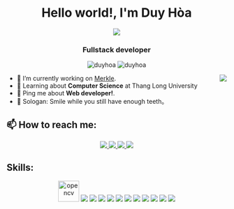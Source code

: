 <h1 align="center">Hello world!, I'm Duy Hòa</h1>
<p align="center"><img src="https://img.icons8.com/color/48/000000/vietnam-circular.png"/></p>
<h3 align="center">Fullstack developer</h3>
<p align="center"> <img src="https://komarev.com/ghpvc/?username=duyhoa" alt="duyhoa" /> <img src="https://badges.pufler.dev/repos/DuyHoa" alt="duyhoa" /> </p>
<img align="right" src="https://media1.giphy.com/media/13HgwGsXF0aiGY/giphy.gif" />
<ul>
<li>🔭 I’m currently working on <a href="https://www.merkleinc.com/">Merkle</a>.</li>
<li>🧐 Learning about <strong>Computer Science</strong> at Thang Long University</li>
<li>💬 Ping me about <strong>Web developer!</strong>.</li>
<li>🎉 Sologan: Smile while you still have enough teeth。</li>
</ul>


## 📫 How to reach me:

<p align="center">
  <a href="https://www.linkedin.com/in/hoa-nguyen-5663a8219/" target="_blank">
    <img src="https://img.icons8.com/fluent/48/000000/linkedin.png"/>
  </a>
  <a href="https://www.facebook.com/hoa.nguyenduy.359/" alt="Facebook">
    <img src="https://img.icons8.com/fluent/48/000000/facebook-new.png" target="_blank" />
  </a> 
  <a href="https://github.com/DuyHoa" alt="Github">
    <img src="https://img.icons8.com/fluent/48/000000/github.png"/>
  </a> 
  <a href="mailto:ndh.duyhoa.97@gmail.com" alt="Email">
    <img src="https://img.icons8.com/fluent/48/000000/mailing.png"/>
  </a>
</p>


## Skills:
<p align="center">
  <img src="https://www.vectorlogo.zone/logos/opencv/opencv-icon.svg" alt="opencv" width="48" height="48"/> 
  <img src="https://img.icons8.com/color/48/000000/microsoft-sql-server.png"/>
  <img src="https://img.icons8.com/color/48/000000/mysql-logo.png"/>
  <img src="https://img.icons8.com/color/48/000000/mongodb.png"/>
  <img src="https://img.icons8.com/fluent/48/000000/matlab.png"/>
  <img src="https://img.icons8.com/color/48/000000/git.png"/>
  <img src="https://img.icons8.com/color/48/000000/github-2.png"/>
  <img src="https://img.icons8.com/color/48/000000/visual-studio-code-2019.png"/>
  <img src="https://img.icons8.com/color/48/000000/visual-studio-2019.png"/>
  <img src="https://img.icons8.com/dusk/48/000000/anaconda.png"/>
  <img src="https://img.icons8.com/fluent/48/000000/spyder-ide.png"/>
  <img src="https://img.icons8.com/color/48/000000/trello.png"/>
</p>

